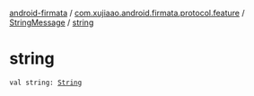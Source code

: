 [android-firmata](../../index.md) / [com.xujiaao.android.firmata.protocol.feature](../index.md) / [StringMessage](index.md) / [string](./string.md)

# string

`val string: `[`String`](https://kotlinlang.org/api/latest/jvm/stdlib/kotlin/-string/index.html)